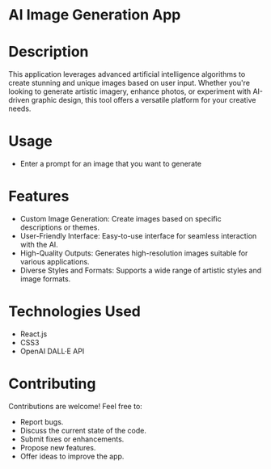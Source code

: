 # AI Image Generation App

# Description
This application leverages advanced artificial intelligence algorithms to create stunning and unique images based on user input. Whether you're looking to generate artistic imagery, enhance photos, or experiment with AI-driven graphic design, this tool offers a versatile platform for your creative needs.

# Usage
* Enter a prompt for an image that you want to generate

# Features
* Custom Image Generation: Create images based on specific descriptions or themes.
* User-Friendly Interface: Easy-to-use interface for seamless interaction with the AI.
* High-Quality Outputs: Generates high-resolution images suitable for various applications.
* Diverse Styles and Formats: Supports a wide range of artistic styles and image formats.

# Technologies Used
* React.js
* CSS3
* OpenAI DALL·E API

# Contributing
Contributions are welcome! Feel free to:
* Report bugs.
* Discuss the current state of the code.
* Submit fixes or enhancements.
* Propose new features.
* Offer ideas to improve the app.
